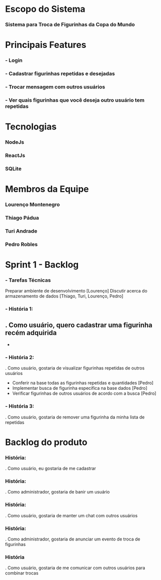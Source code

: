 # Escopo do Sistema
### Sistema para Troca de Figurinhas da Copa do Mundo

# Principais Features
 ### - Login
 ### - Cadastrar figurinhas repetidas e desejadas
 ### - Trocar mensagem com outros usuários
 ### - Ver quais figurinhas que você deseja outro usuário tem repetidas
 
# Tecnologias
### NodeJs
### ReactJs
### SQLite

# Membros da Equipe
### Lourenço Montenegro
### Thiago Pádua
### Turi Andrade
### Pedro Robles

# Sprint 1 - Backlog
### - Tarefas Técnicas
Preparar ambiente de desenvolvimento [Lourenço]
Discutir acerca do armazenamento de dados [Thiago, Turi, Lourenço, Pedro]

### - História 1:
. Como usuário, quero cadastrar uma figurinha recém adquirida 
  - 
  -

### - História 2:
. Como usuário, gostaria de visualizar figurinhas repetidas de outros usuários
  - Conferir na base todas as figurinhas repetidas e quantidades [Pedro]
  - Implementar busca de figurinha especifica na base dados [Pedro]
  - Verificar figurinhas de outros usuários de acordo com a busca [Pedro]

### - História 3:
. Como usuário, gostaria de remover uma figurinha da minha lista de repetidas

# Backlog do produto
### História:
. Como usuário, eu gostaria de me cadastrar

### História:
. Como administrador, gostaria de banir um usuário

### História:
. Como usuário, gostaria de manter um chat com outros usuários

### História:
. Como administrador, gostaria de anunciar um evento de troca de figurinhas

### História
. Como usuário, gostaria de me comunicar com outros usuários para combinar trocas 
